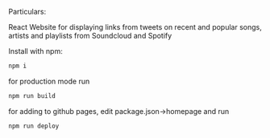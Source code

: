 Particulars:

React Website for displaying links from tweets on recent and popular songs, artists and playlists from Soundcloud and Spotify

Install with npm:

```sh
npm i
```

for production mode run 
```sh
npm run build
```

for adding to github pages, edit package.json->homepage and run
```shell
npm run deploy
```
